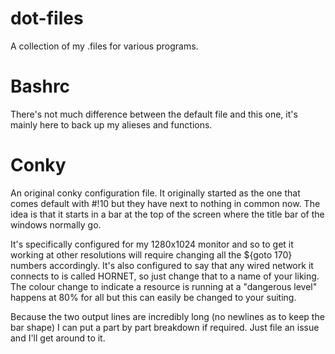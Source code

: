 dot-files
=========
A collection of my .files for various programs.


Bashrc
======
There's not much difference between the default file and this one, it's mainly here to back up my alieses and functions.


Conky
=====
An original conky configuration file. It originally started as the one that comes default with #!10 but they have next to nothing in common now. The idea is that it starts in a bar at the top of the screen where the title bar of the windows normally go.

It's specifically configured for my 1280x1024 monitor and so to get it working at other resolutions will require changing all the ${goto 170} numbers accordingly. It's also configured to say that any wired network it connects to is called HORNET, so just change that to a name of your liking. The colour change to indicate a resource is running at a "dangerous level" happens at 80% for all but this can easily be changed to your suiting.

Because the two output lines are incredibly long (no newlines as to keep the bar shape) I can put a part by part breakdown if required. Just file an issue and I'll get around to it.
